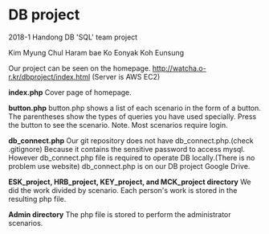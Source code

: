 # DB project

2018-1 Handong DB 'SQL' team project

Kim Myung Chul Haram bae Ko Eonyak  Koh Eunsung

Our project can be seen on the homepage. http://watcha.o-r.kr/dbproject/index.html  (Server is AWS EC2)


__index.php__
Cover page of homepage.


__button.php__
button.php shows a list of each scenario in the form of a button. The parentheses show the types of queries you have used specially. Press the button to see the scenario.
Note. Most scenarios require login.


__db_connect.php__
Our git repository does not have db_connect.php.(check .gitignore) Because it contains the sensitive password to access mysql. However db_connect.php file is required to operate DB locally.(There is no problem use website) db_connect.php is on our DB project Google Drive.


__ESK_project, HRB_project, KEY_project, and MCK_project directory__
We did the work divided by scenario. Each person's work is stored in the resulting php file.


__Admin directory__
The php file is stored to perform the administrator scenarios.


